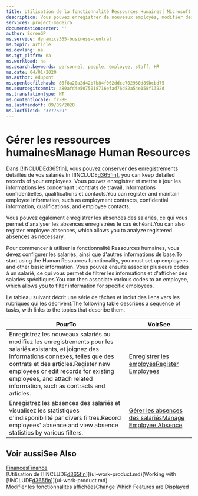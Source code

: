 ```yaml
---
title: Utilisation de la fonctionnalité Ressources Humaines| Microsoft Docs
description: Vous pouvez enregistrer de nouveaux employés, modifier des informations sur le personnel existant, et enregistrer et analyser les absences.
services: project-madeira
documentationcenter: ''
author: SorenGP
ms.service: dynamics365-business-central
ms.topic: article
ms.devlang: na
ms.tgt_pltfrm: na
ms.workload: na
ms.search.keywords: personnel, people, employee, staff, HR
ms.date: 04/01/2020
ms.author: edupont
ms.openlocfilehash: 86f8a20a2d42b7b84f062ddce702930d89bcbd75
ms.sourcegitcommit: a80afd4e5075018716efad76d82a54e158f1392d
ms.translationtype: HT
ms.contentlocale: fr-BE
ms.lasthandoff: 09/09/2020
ms.locfileid: "3777629"
---
```

# <a name="manage-human-resources"></a><span data-ttu-id="72b0c-103">Gérer les ressources humaines</span><span class="sxs-lookup"><span data-stu-id="72b0c-103">Manage Human Resources</span></span>
<span data-ttu-id="72b0c-104">Dans [!INCLUDE[d365fin](includes/d365fin_md.md)], vous pouvez conserver des enregistrements détaillés de vos salariés.</span><span class="sxs-lookup"><span data-stu-id="72b0c-104">In [!INCLUDE[d365fin](includes/d365fin_md.md)], you can keep detailed records of your employees.</span></span> <span data-ttu-id="72b0c-105">Vous pouvez enregistrer et mettre à jour les informations les concernant : contrats de travail, informations confidentielles, qualifications et contacts.</span><span class="sxs-lookup"><span data-stu-id="72b0c-105">You can register and maintain employee information, such as employment contracts, confidential information, qualifications, and employee contacts.</span></span>

<span data-ttu-id="72b0c-106">Vous pouvez également enregistrer les absences des salariés, ce qui vous permet d'analyser les absences enregistrées le cas échéant.</span><span class="sxs-lookup"><span data-stu-id="72b0c-106">You can also register employee absences, which allows you to analyze registered absences as necessary.</span></span>

<span data-ttu-id="72b0c-107">Pour commencer à utiliser la fonctionnalité Ressources humaines, vous devez configurer les salariés, ainsi que d'autres informations de base.</span><span class="sxs-lookup"><span data-stu-id="72b0c-107">To start using the Human Resources functionality, you must set up employees and other basic information.</span></span> <span data-ttu-id="72b0c-108">Vous pouvez ensuite associer plusieurs codes à un salarié, ce qui vous permet de filtrer les informations et d'afficher des salariés spécifiques.</span><span class="sxs-lookup"><span data-stu-id="72b0c-108">You can then associate various codes to an employee, which allows you to filter information for specific employees.</span></span>

<span data-ttu-id="72b0c-109">Le tableau suivant décrit une série de tâches et inclut des liens vers les rubriques qui les décrivent.</span><span class="sxs-lookup"><span data-stu-id="72b0c-109">The following table describes a sequence of tasks, with links to the topics that describe them.</span></span>

| <span data-ttu-id="72b0c-110">Pour</span><span class="sxs-lookup"><span data-stu-id="72b0c-110">To</span></span> | <span data-ttu-id="72b0c-111">Voir</span><span class="sxs-lookup"><span data-stu-id="72b0c-111">See</span></span> |
| --- | --- |
| <span data-ttu-id="72b0c-112">Enregistrez les nouveaux salariés ou modifiez les enregistrements pour les salariés existants, et joignez des informations connexes, telles que des contrats et des articles.</span><span class="sxs-lookup"><span data-stu-id="72b0c-112">Register new employees or edit records for existing employees, and attach related information, such as contracts and articles.</span></span> |[<span data-ttu-id="72b0c-113">Enregistrer les employés</span><span class="sxs-lookup"><span data-stu-id="72b0c-113">Register Employees</span></span>](hr-how-register-employees.md) |
| <span data-ttu-id="72b0c-114">Enregistrez les absences des salariés et visualisez les statistiques d'indisponibilité par divers filtres.</span><span class="sxs-lookup"><span data-stu-id="72b0c-114">Record employees' absence and view absence statistics by various filters.</span></span> |[<span data-ttu-id="72b0c-115">Gérer les absences des salariés</span><span class="sxs-lookup"><span data-stu-id="72b0c-115">Manage Employee Absence</span></span>](hr-how-manage-absence.md) |

## <a name="see-also"></a><span data-ttu-id="72b0c-116">Voir aussi</span><span class="sxs-lookup"><span data-stu-id="72b0c-116">See Also</span></span>
[<span data-ttu-id="72b0c-117">Finances</span><span class="sxs-lookup"><span data-stu-id="72b0c-117">Finance</span></span>](finance.md)  
<span data-ttu-id="72b0c-118">[Utilisation de [!INCLUDE[d365fin](includes/d365fin_md.md)]](ui-work-product.md)</span><span class="sxs-lookup"><span data-stu-id="72b0c-118">[Working with [!INCLUDE[d365fin](includes/d365fin_md.md)]](ui-work-product.md)</span></span>  
[<span data-ttu-id="72b0c-119">Modifier les fonctionnalités affichées</span><span class="sxs-lookup"><span data-stu-id="72b0c-119">Change Which Features are Displayed</span></span>](ui-experiences.md)        
